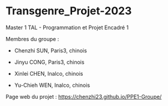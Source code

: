 # Transgenre_Projet-2023

Master 1 TAL - Programmation et Projet Encadré 1

Membres du groupe :

- Chenzhi SUN, Paris3, chinois

- Jinyu CONG, Paris3, chinois

- Xinlei CHEN, Inalco, chinois

- Yu-Chieh WEN, Inalco, chinois

Page web du projet : https://chenzhi23.github.io/PPE1-Groupe/
